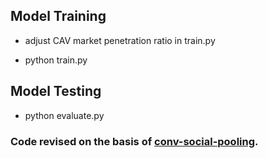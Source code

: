 ## Model Training

- adjust CAV market penetration ratio in train.py

- python train.py

## Model Testing

- python evaluate.py

### Code revised on the basis of [conv-social-pooling](https://github.com/nachiket92/conv-social-pooling).

